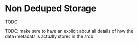 # Non Deduped Storage

TODO

TODO: make sure to have an explicit about all details of how the data+metadata is actually stored in the ardb